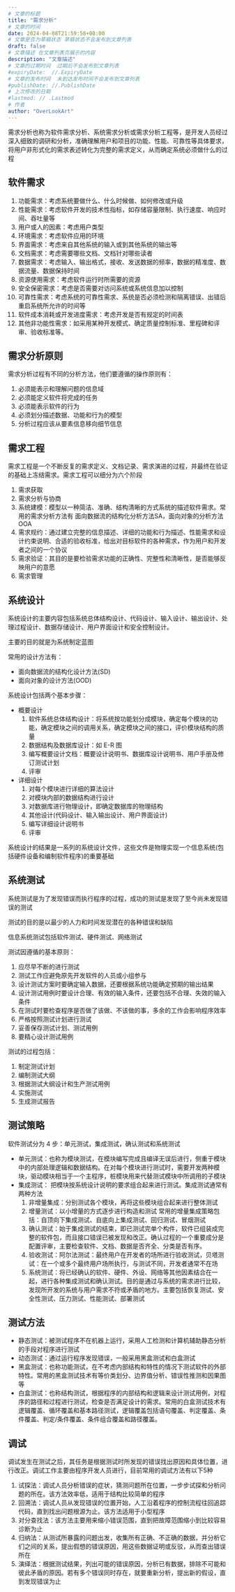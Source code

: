 ```yaml
---
# 文章的标题
title: "需求分析"
# 文章的时间
date: 2024-04-08T21:59:58+08:00
# 文章是否为草稿状态 草稿状态不会发布到文章列表
draft: false
# 文章描述 在文章列表页展示的内容
description: "文章描述"
# 文章的过期时间  过期后不会发布到文章列表
#expiryDate:  //.ExpiryDate
# 文章的发布时间  未到达发布时间不会发布到文章列表
#publishDate: //.PublishDate
# 上次修改的日期
#lastmod: // .Lastmod
# 作者
author: "OverLookArt"
---
```


需求分析也称为软件需求分析、系统需求分析或需求分析工程等，是开发人员经过深入细致的调研和分析，准确理解用户和项目的功能、性能、可靠性等具体要求，将用户非形式化的需求表述转化为完整的需求定义，从而确定系统必须做什么的过程

## 软件需求

1. 功能需求：考虑系统要做什么、什么时候做、如何修改或升级
2. 性能需求：考虑软件开发的技术性指标，如存储容量限制、执行速度、响应时间、吞吐量等
3. 用户或人的因素：考虑用户类型
4. 环境需求：考虑软件应用的环境
5. 界面需求：考虑来自其他系统的输入或到其他系统的输出等
6. 文档需求：考虑需要哪些文档、文档针对哪些读者
7. 数据需求：考虑输入、输出格式，接收、发送数据的频率，数据的精准度、数据流量、数据保持时间
8. 资源使用需求：考虑软件运行时所需要的资源
9. 安全保密需求：考虑是否需要对访问系统或系统信息加以控制
10. 可靠性需求：考虑系统的可靠性需求、系统是否必须检测和隔离错误、出错后重启系统所允许的时间等
11. 软件成本消耗或开发进度需求：考虑开发是否有规定的时间表
12. 其他非功能性需求：如采用某种开发模式、确定质量控制标准、里程碑和评审、验收标准等。

## 需求分析原则

需求分析过程有不同的分析方法，他们要遵循的操作原则有：

1. 必须能表示和理解问题的信息域
2. 必须能定义软件将完成的任务
3. 必须能表示软件的行为
4. 必须划分描述数据、功能和行为的模型
5. 分析过程应该从要素信息移向细节信息

## 需求工程

需求工程是一个不断反复的需求定义、文档记录、需求演进的过程，并最终在验证的基础上冻结需求。需求工程可以细分为六个阶段

1. 需求获取
2. 需求分析与协商
3. 系统建模：模型以一种简洁、准确、结构清晰的方式系统的描述软件需求。常用的需求分析方法有 面向数据流的结构化分析方法SA，面向对象的分析方法OOA
4. 需求规约：通过建立完整的信息描述、详细的功能和行为描述、性能需求和设计约束说明、合适的验收标准，给出对目标软件的各种需求，作为用户和开发者之间的一个协议
5. 需求验证：其目的是要检验需求功能的正确性、完整性和清晰性，是否能够反映用户的意愿
6. 需求管理

## 系统设计

系统设计的主要内容包括系统总体结构设计、代码设计、输入设计、输出设计、处理过程设计、数据存储设计、用户界面设计和安全控制设计。

主要的目的就是为系统制定蓝图

常用的设计方法有：

* 面向数据流的结构化设计方法(SD)
* 面向对象的设计方法(OOD)

系统设计包括两个基本步骤：

* 概要设计
  1. 软件系统总体结构设计：将系统按功能划分成模块，确定每个模块的功能，确定模块之间的调用关系，确定模块之间的接口，评价模块结构的质量
  2. 数据结构及数据库设计：如 E-R 图
  3. 编写概要设计文档：概要设计说明书、数据库设计说明书、用户手册及修订测试计划
  4. 评审
* 详细设计
  1. 对每个模块进行详细的算法设计
  2. 对模块内部的数据结构进行设计
  3. 对数据库进行物理设计，即确定数据库的物理结构
  4. 其他设计(代码设计、输入输出设计、用户界面设计)
  5. 编写详细设计说明书
  6. 评审

系统设计的结果是一系列的系统设计文件，这些文件是物理实现一个信息系统(包括硬件设备和编制软件程序)的重要基础

## 系统测试

系统测试是为了发现错误而执行程序的过程，成功的测试是发现了至今尚未发现错误的测试

测试的目的是以最少的人力和时间发现潜在的各种错误和缺陷

信息系统测试包括软件测试、硬件测试、网络测试

测试因遵循的基本原则：

1. 应尽早不断的进行测试
2. 测试工作应避免原先开发软件的人员或小组参与
3. 设计测试方案时要确定输入数据，还要根据系统功能确定预期的输出结果
4. 设计测试用例时要设计合理、有效的输入条件，还要包括不合理、失效的输入条件
5. 在测试时要检查程序是否做了该做、不该做的事，多余的工作会影响程序效率
6. 严格按照测试计划进行测试
7. 妥善保存测试计划、测试用例
8. 要精心设计测试用例

测试的过程包括：

1. 制定测试计划
2. 编制测试大纲
3. 根据测试大纲设计和生产测试用例
4. 实施测试
5. 生成测试报告

## 测试策略

软件测试分为 4 步：单元测试，集成测试，确认测试和系统测试

* 单元测试：也称为模块测试，在模块编写完成且编译无误后进行，侧重于模块中的内部处理逻辑和数据结构。在对每个模块进行测试时，需要开发两种模块，驱动模块相当于一个主程序，桩模块用来代替测试模块中所调用的子模块
* 集成测试： 把模块按系统设计说明的要求组合起来进行测试。集成测试通常有两种方法
  1. 非增量集成：分别测试各个模块，再将这些模块组合起来进行整体测试
  2. 增量测试：以小增量的方式逐步进行构造和测试
   常用的增量集成策略包括：自顶向下集成测试、自底向上集成测试、回归测试、冒烟测试
  3. 确认测试：始于集成测试的结束，即已测试完单个构件，软件已组装成完整的软件包，而且接口错误已被发现和改正。确认过程的一个重要成分是配置评审，主要检查软件、文档、数据是否齐全、分类是否有序。
  4. 验收测试：阿尔法测试：最终用户在开发者的场所进行验收测试，贝塔测试：在一个或多个最终用户场所执行，与测试不同，开发者通常不在场
  5. 系统测试：将已经确认的软件、硬件、外设、网络等其他因素结合在一起，进行各种集成测试和确认测试。目的是通过与系统的需求进行比较，发现所开发的系统与用户需求不符或矛盾的地方。主要包括恢复测试、安全性测试、压力测试、性能测试、部署测试

## 测试方法

* 静态测试：被测试程序不在机器上运行，采用人工检测和计算机辅助静态分析的手段对程序进行测试
* 动态测试：通过运行程序发现错误，一般采用黑盒测试和白盒测试
* 黑盒测试：也称功能测试，在不考虑内部结构和特性的情况下测试软件的外部特性。常用的黑盒测试技术有等价类划分、边界值分析、错误性推测和因果图等
* 白盒测试：也称结构测试，根据程序的内部结构和逻辑来设计测试用例，对程序的路径和过程进行测试，检查是否满足设计的需求。常用的白盒测试技术有逻辑覆盖、循环覆盖和基本路径测试，逻辑覆盖包括语句覆盖、判定覆盖、条件覆盖、判定/条件覆盖、条件组合覆盖和路径覆盖。

## 调试

调试发生在测试之后，其任务是根据测试时所发现的错误找出原因和具体位置，进行改正。调试工作主要由程序开发人员进行，目前常用的调试方法有以下5种

1. 试探法：调试人员分析错误的症状，猜测问题所在位置，一步步试探和分析问题的所在。该方法效率低，适用于结构比较简单的程序
2. 回溯法：调试人员从发现错误的位置开始，人工沿着程序的控制流程往回追踪代码，直到找出问题根源为止。该方法适用于小型程序
3. 对分查找法：该方法主要用来缩小错误范围，直到把故障范围缩小到比较容易诊断为止
4. 归纳法：从测试所暴露的问题出发，收集所有正确、不正确的数据，并分析它们之间的关系，提出假想的错误原因，用这些数据证明或反驳，从而查出错误所在
5. 演绎法：根据测试结果，列出可能的错误原因，分析已有数据，排除不可能和彼此矛盾的原因。若有多个错误同时存在，就要重新分析，提出新的假设，直到发现错误为止